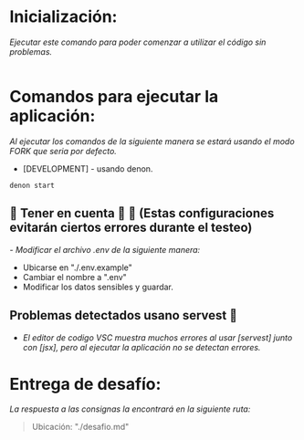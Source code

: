 # Inicialización:

_Ejecutar este comando para poder comenzar a utilizar el código sin problemas._

```

```


# Comandos para ejecutar la aplicación:

_Al ejecutar los comandos de la siguiente manera se estará usando el modo FORK que seria por defecto._

* [DEVELOPMENT] - usando denon.
```
denon start
```


## **🚨 Tener en cuenta 🚨 📢** (Estas configuraciones evitarán ciertos errores durante el testeo)
  
_- Modificar el archivo .env de la siguiente manera:_
  - Ubicarse en "./.env.example"
  - Cambiar el nombre a ".env"
  - Modificar los datos sensibles y guardar.


## **Problemas detectados usano servest 📡** 
  * _El editor de codigo VSC muestra muchos errores al usar [servest] junto con [jsx], pero al ejecutar la aplicación no se detectan errores._


# Entrega de desafío:
_La respuesta a las consignas la encontrará en la siguiente ruta:_
> Ubicación: "./desafio.md"